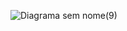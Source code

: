 ![Diagrama sem nome(9)](https://github.com/dsslleagion/Bertoti/assets/88494278/a889f414-13af-4181-9b9b-5262f6c74a65)



